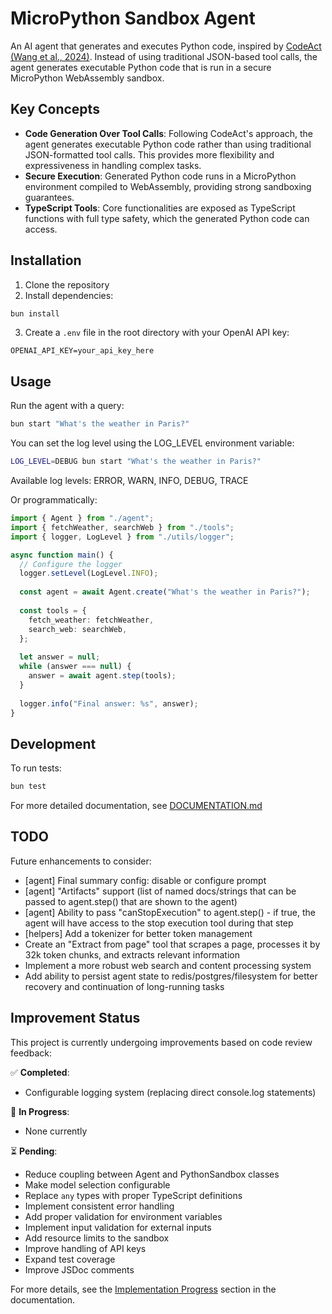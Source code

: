 # MicroPython Sandbox Agent

An AI agent that generates and executes Python code, inspired by [CodeAct (Wang et al., 2024)](https://huggingface.co/papers/2402.01030). Instead of using traditional JSON-based tool calls, the agent generates executable Python code that is run in a secure MicroPython WebAssembly sandbox.

## Key Concepts

- **Code Generation Over Tool Calls**: Following CodeAct's approach, the agent generates executable Python code rather than using traditional JSON-formatted tool calls. This provides more flexibility and expressiveness in handling complex tasks.
- **Secure Execution**: Generated Python code runs in a MicroPython environment compiled to WebAssembly, providing strong sandboxing guarantees.
- **TypeScript Tools**: Core functionalities are exposed as TypeScript functions with full type safety, which the generated Python code can access.

## Installation

1. Clone the repository
2. Install dependencies:

```bash
bun install
```

3. Create a `.env` file in the root directory with your OpenAI API key:

```
OPENAI_API_KEY=your_api_key_here
```

## Usage

Run the agent with a query:

```bash
bun start "What's the weather in Paris?"
```

You can set the log level using the LOG_LEVEL environment variable:

```bash
LOG_LEVEL=DEBUG bun start "What's the weather in Paris?"
```

Available log levels: ERROR, WARN, INFO, DEBUG, TRACE

Or programmatically:

```typescript
import { Agent } from "./agent";
import { fetchWeather, searchWeb } from "./tools";
import { logger, LogLevel } from "./utils/logger";

async function main() {
  // Configure the logger
  logger.setLevel(LogLevel.INFO);
  
  const agent = await Agent.create("What's the weather in Paris?");
  
  const tools = {
    fetch_weather: fetchWeather,
    search_web: searchWeb,
  };
  
  let answer = null;
  while (answer === null) {
    answer = await agent.step(tools);
  }
  
  logger.info("Final answer: %s", answer);
}
```

## Development

To run tests:

```bash
bun test
```

For more detailed documentation, see [DOCUMENTATION.md](./DOCUMENTATION.md)

## TODO

Future enhancements to consider:

- [agent] Final summary config: disable or configure prompt
- [agent] "Artifacts" support (list of named docs/strings that can be passed to agent.step() that are shown to the agent)
- [agent] Ability to pass "canStopExecution" to agent.step() - if true, the agent will have access to the stop execution tool during that step
- [helpers] Add a tokenizer for better token management
- Create an "Extract from page" tool that scrapes a page, processes it by 32k token chunks, and extracts relevant information
- Implement a more robust web search and content processing system
- Add ability to persist agent state to redis/postgres/filesystem for better recovery and continuation of long-running tasks

## Improvement Status

This project is currently undergoing improvements based on code review feedback:

✅ **Completed**:
- Configurable logging system (replacing direct console.log statements)

🔄 **In Progress**:
- None currently

⏳ **Pending**:
- Reduce coupling between Agent and PythonSandbox classes
- Make model selection configurable
- Replace `any` types with proper TypeScript definitions
- Implement consistent error handling
- Add proper validation for environment variables
- Implement input validation for external inputs
- Add resource limits to the sandbox
- Improve handling of API keys
- Expand test coverage
- Improve JSDoc comments

For more details, see the [Implementation Progress](./DOCUMENTATION.md#implementation-progress) section in the documentation.
